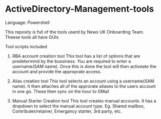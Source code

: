 # ActiveDirectory-Management-tools
Language: Powershell 


This reposity is full of the tools userd by News UK Onboarding Team. 
Theese tools all have GUIs

Tool scripts included
1) RBA account creation tool 
   This tool has a list of options that are predetermind by the bussiness. You are required to enter a username(SAM name). Once this is done the tool will then activeate the account and provide the approprate access. 
   
2) Alias creation tool
   This tool selects an account using a username(SAM name). It then attaches all of the approrate aliases to the users account in one go. These then sync on the hour to GMail
   
3) Manual Starter Creation tool
   This tool creates manual accounts. It has a dropdown to select the manual account type. Eg. Shared mailbox, Contributer/retainer, Emergancy starter, 3rd party, etc. 
  
